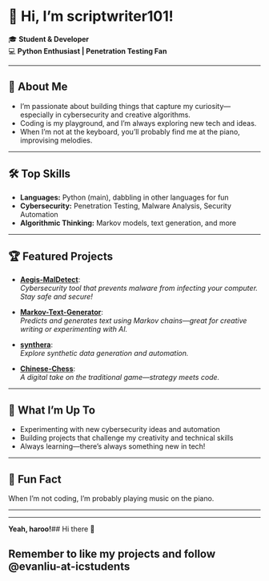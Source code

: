 # 👋 Hi, I’m scriptwriter101!

🎓 **Student & Developer**  
💻 **Python Enthusiast | Penetration Testing Fan**

---

## 🚀 About Me

- I’m passionate about building things that capture my curiosity—especially in cybersecurity and creative algorithms.
- Coding is my playground, and I’m always exploring new tech and ideas.
- When I’m not at the keyboard, you’ll probably find me at the piano, improvising melodies.

---

## 🛠️ Top Skills

- **Languages:** Python (main), dabbling in other languages for fun
- **Cybersecurity:** Penetration Testing, Malware Analysis, Security Automation
- **Algorithmic Thinking:** Markov models, text generation, and more

---

## 🏆 Featured Projects

- [**Aegis-MalDetect**](https://github.com/scriptwriter101/Aegis-MalDetect):  
  *Cybersecurity tool that prevents malware from infecting your computer. Stay safe and secure!*

- [**Markov-Text-Generator**](https://github.com/scriptwriter101/Markov-Text-Generator):  
  *Predicts and generates text using Markov chains—great for creative writing or experimenting with AI.*

- [**synthera**](https://github.com/scriptwriter101/synthera):  
  *Explore synthetic data generation and automation.*

- [**Chinese-Chess**](https://github.com/scriptwriter101/Chinese-Chess):  
  *A digital take on the traditional game—strategy meets code.*

---

## 🌱 What I’m Up To

- Experimenting with new cybersecurity ideas and automation
- Building projects that challenge my creativity and technical skills
- Always learning—there’s always something new in tech!

---

## 🎹 Fun Fact

When I’m not coding, I’m probably playing music on the piano.

---

<!-- Optionally, add social links here! -->

<!--
[LinkedIn](your-link) • [Twitter/X](your-link) • [Personal Website](your-link)
-->

---

**Yeah, haroo!**## Hi there 👋

## Remember to like my projects and follow @evanliu-at-icstudents

<!--
**scriptwriter101/scriptwriter101** is a ✨ _special_ ✨ repository because its `README.md` (this file) appears on your GitHub profile.

Here are some ideas to get you started:

- 🔭 I’m currently working on ...
- 🌱 I’m currently learning ...
- 👯 I’m looking to collaborate on ...
- 🤔 I’m looking for help with ...
- 💬 Ask me about ...
- 📫 How to reach me: ...
- 😄 Pronouns: ...
- ⚡ Fun fact: ...
-->
